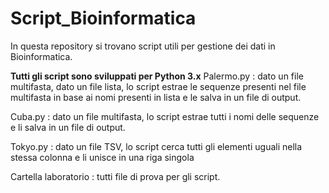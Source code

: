 # Script_Bioinformatica

In questa repository si trovano script utili per gestione dei dati in Bioinformatica.

**Tutti gli script sono sviluppati per Python 3.x**
Palermo.py : dato un file multifasta, dato un file lista, lo script estrae le sequenze presenti nel file multifasta in base ai nomi presenti in lista e le salva in un file di output.

Cuba.py : dato un file multifasta, lo script estrae tutti i nomi delle sequenze e li salva in un file di output.

Tokyo.py : dato un file TSV, lo script cerca tutti gli elementi uguali nella stessa colonna e li unisce in una riga singola

Cartella laboratorio : tutti file di prova per gli script.
